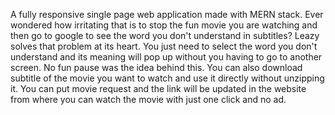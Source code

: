 A fully responsive single page web application made with MERN stack.
Ever wondered how irritating that is to stop the fun movie you are
watching and then go to google to see the word you don't understand in
subtitles?
Leazy solves that problem at its heart. You just need to select the word
you don't understand and its meaning will pop up without you having to
go to another screen. No fun pause was the idea behind this.
You can also download subtitle of the movie you want to watch and use it
directly without unzipping it.
You can put movie request and the link will be updated in the website
from where you can watch the movie with just one click and no ad.
